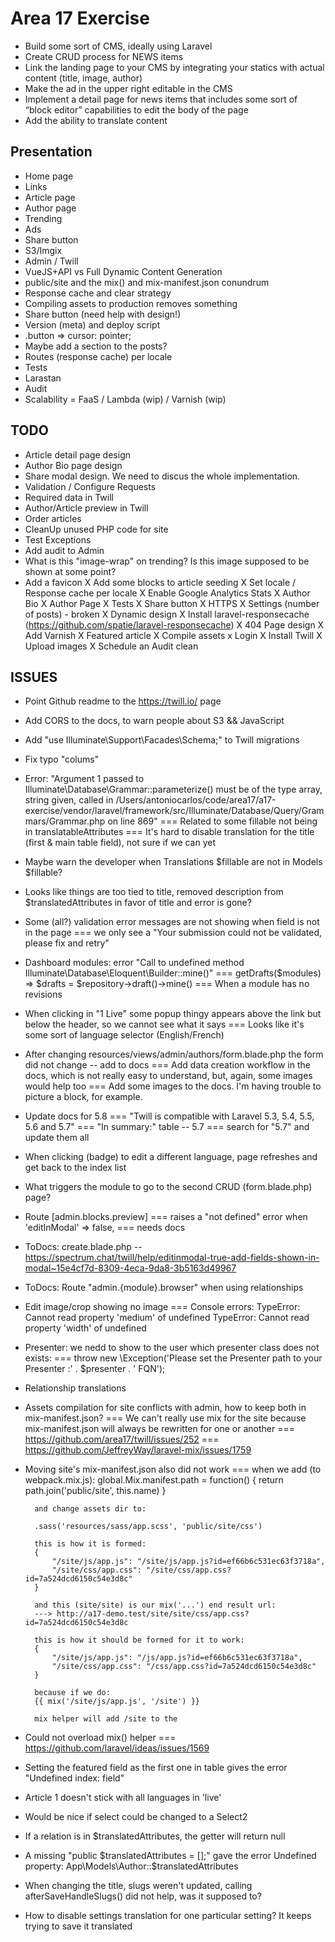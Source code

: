 # Area 17 Exercise
-  Build some sort of CMS, ideally using Laravel
-  Create CRUD process for NEWS items
-  Link the landing page to your CMS by integrating your statics with actual content (title, image, author)
-  Make the ad in the upper right editable in the CMS
-  Implement a detail page for news items that includes some sort of “block editor” capabilities to edit the body of the page
-  Add the ability to translate content

## Presentation
- Home page
- Links
- Article page
- Author page
- Trending
- Ads
- Share button
- S3/Imgix
- Admin / Twill
- VueJS+API vs Full Dynamic Content Generation
- public/site and the mix() and mix-manifest.json conundrum
- Response cache and clear strategy
- Compiling assets to production removes something
- Share button (need help with design!)
- Version (meta) and deploy script 
- .button => cursor: pointer;
- Maybe add a section to the posts?
- Routes (response cache) per locale
- Tests 
- Larastan
- Audit
- Scalability = FaaS / Lambda (wip) / Varnish (wip)

## TODO
- Article detail page design
- Author Bio page design
- Share modal design. We need to discus the whole implementation.
- Validation / Configure Requests
- Required data in Twill
- Author/Article preview in Twill
- Order articles
- CleanUp unused PHP code for site
- Test Exceptions
- Add audit to Admin
- What is this "image-wrap" on trending? Is this image supposed to be shown at some point?
- Add a favicon
X Add some blocks to article seeding
X Set locale / Response cache per locale
X Enable Google Analytics Stats
X Author Bio
X Author Page
X Tests
X Share button
X HTTPS
X Settings (number of posts) - broken
X Dynamic design
X Install laravel-responsecache (https://github.com/spatie/laravel-responsecache)
X 404 Page design
X Add Varnish
X Featured article
X Compile assets
x Login
X Install Twill
X Upload images
X Schedule an Audit clean

## ISSUES
- Point Github readme to the https://twill.io/ page
- Add CORS to the docs, to warn people about S3 && JavaScript
- Add "use Illuminate\Support\Facades\Schema;" to Twill migrations
- Fix typo "colums"
- Error: "Argument 1 passed to Illuminate\Database\Grammar::parameterize() must be of the type array, string given, called in /Users/antoniocarlos/code/area17/a17-exercise/vendor/laravel/framework/src/Illuminate/Database/Query/Grammars/Grammar.php on line 869"
    === Related to some fillable not being in translatableAttributes
    === It's hard to disable translation for the title (first & main table field), not sure if we can yet  
- Maybe warn the developer when Translations $fillable are not in Models $fillable?
- Looks like things are too tied to title, removed description from $translatedAttributes in favor of title and error is gone? 
- Some (all?) validation error messages are not showing when field is not in the page
    === we only see a "Your submission could not be validated, please fix and retry"
- Dashboard modules: error "Call to undefined method Illuminate\Database\Eloquent\Builder::mine()"
    === getDrafts($modules) => $drafts = $repository->draft()->mine()
    === When a module has no revisions 
- When clicking in "1 Live" some popup thingy appears above the link but below the header, so we cannot see what it says
    === Looks like it's some sort of language selector (English/French) 
- After changing resources/views/admin/authors/form.blade.php the form did not change -- add to docs
    === Add data creation workflow in the docs, which is not really easy to understand, but, again, some images would help too
    === Add some images to the docs. I'm having trouble to picture a block, for example.
- Update docs for 5.8
    === "Twill is compatible with Laravel 5.3, 5.4, 5.5, 5.6 and 5.7"
    === "In summary:" table -- 5.7
    === search for "5.7" and update them all
- When clicking (badge) to edit a different language, page refreshes and get back to the index list 
- What triggers the module to go to the second CRUD (form.blade.php) page? 
- Route [admin.blocks.preview] 
    === raises a "not defined" error when 'editInModal' => false, 
    === needs docs
- ToDocs: create.blade.php -- https://spectrum.chat/twill/help/editinmodal-true-add-fields-shown-in-modal~15e4cf7d-8309-4eca-9da8-3b5163d49967
- ToDocs: Route "admin.{module}.browser" when using relationships
- Edit image/crop showing no image 
    === Console errors: TypeError: Cannot read property 'medium' of undefined
                        TypeError: Cannot read property 'width' of undefined
- Presenter: we nedd to show to the user which presenter class does not exists:
    === throw new \Exception('Please set the Presenter path to your Presenter :' . $presenter . ' FQN');
- Relationship translations
- Assets compilation for site conflicts with admin, how to keep both in mix-manifest.json?
    === We can't really use mix for the site because mix-manifest.json will always be rewritten for one or another
    === https://github.com/area17/twill/issues/252
    === https://github.com/JeffreyWay/laravel-mix/issues/1759
- Moving site's mix-manifest.json also did not work
    === when we add (to webpack.mix.js):
        global.Mix.manifest.path = function() {
            return path.join('public/site', this.name)
        }
        
        and change assets dir to:
         
        .sass('resources/sass/app.scss', 'public/site/css')
     
        this is how it is formed:  
        {
            "/site/js/app.js": "/site/js/app.js?id=ef66b6c531ec63f3718a",
            "/site/css/app.css": "/site/css/app.css?id=7a524dcd6150c54e3d8c"
        }
        
        and this (site/site) is our mix('...') end result url:
        ---> http://a17-demo.test/site/site/css/app.css?id=7a524dcd6150c54e3d8c

        this is how it should be formed for it to work:
        {
            "/site/js/app.js": "/js/app.js?id=ef66b6c531ec63f3718a",
            "/site/css/app.css": "/css/app.css?id=7a524dcd6150c54e3d8c"
        }

        because if we do:
        {{ mix('/site/js/app.js', '/site') }}
        
        mix helper will add /site to the 
- Could not overload mix() helper
    === https://github.com/laravel/ideas/issues/1569
- Setting the featured field as the first one in table gives the error "Undefined index: field"
- Article 1 doesn't stick with all languages in 'live'
- Would be nice if select could be changed to a Select2
- If a relation is in $translatedAttributes, the getter will return null
- A missing "public $translatedAttributes = [];" gave the error Undefined property: App\Models\Author::$translatedAttributes                                                                  
- When changing the title, slugs weren't updated, calling afterSaveHandleSlugs() did not help, was it supposed to? 
- How to disable settings translation for one particular setting? It keeps trying to save it translated 

